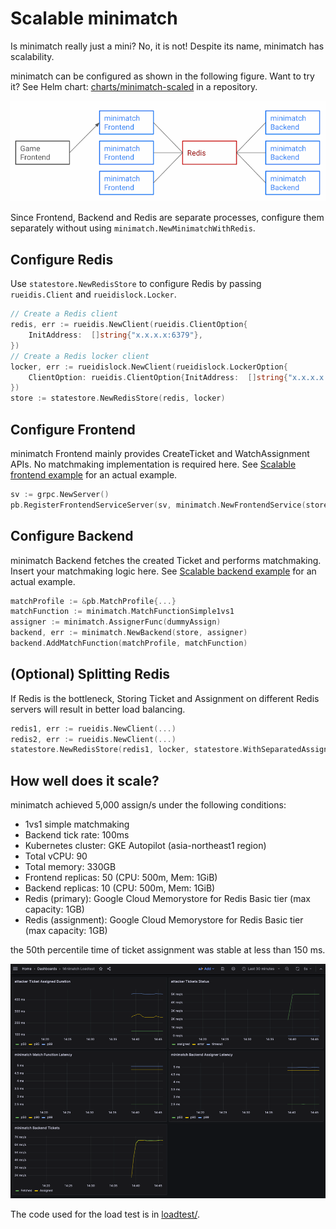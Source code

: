 # Scalable minimatch

Is minimatch really just a mini? No, it is not!
Despite its name, minimatch has scalability.

minimatch can be configured as shown in the following figure.
Want to try it? See Helm chart: [charts/minimatch-scaled](../charts/minimatch-scaled) in a repository.

![](./scalable.png)

Since Frontend, Backend and Redis are separate processes, 
configure them separately without using `minimatch.NewMinimatchWithRedis`.

## Configure Redis

Use `statestore.NewRedisStore` to configure Redis by passing `rueidis.Client` and `rueidislock.Locker`.

```go
// Create a Redis client
redis, err := rueidis.NewClient(rueidis.ClientOption{
    InitAddress:  []string{"x.x.x.x:6379"},
})
// Create a Redis locker client
locker, err := rueidislock.NewClient(rueidislock.LockerOption{
    ClientOption: rueidis.ClientOption{InitAddress:  []string{"x.x.x.x:6379"}},
})
store := statestore.NewRedisStore(redis, locker)
```

## Configure Frontend

minimatch Frontend mainly provides CreateTicket and WatchAssignment APIs.
No matchmaking implementation is required here. See [Scalable frontend example](../loadtest/cmd/frontend) for an actual example.

```go
sv := grpc.NewServer()
pb.RegisterFrontendServiceServer(sv, minimatch.NewFrontendService(store))
```


## Configure Backend

minimatch Backend fetches the created Ticket and performs matchmaking.
Insert your matchmaking logic here. See [Scalable backend example](../loadtest/cmd/backend) for an actual example.

```go
matchProfile := &pb.MatchProfile{...}
matchFunction := minimatch.MatchFunctionSimple1vs1
assigner := minimatch.AssignerFunc(dummyAssign)
backend, err := minimatch.NewBackend(store, assigner)
backend.AddMatchFunction(matchProfile, matchFunction)
```

## (Optional) Splitting Redis

If Redis is the bottleneck,
Storing Ticket and Assignment on different Redis servers will result in better load balancing.

```go
redis1, err := rueidis.NewClient(...)
redis2, err := rueidis.NewClient(...)
statestore.NewRedisStore(redis1, locker, statestore.WithSeparatedAssignmentRedis(redis2))
```

## How well does it scale?

minimatch achieved 5,000 assign/s under the following conditions:

- 1vs1 simple matchmaking
- Backend tick rate: 100ms
- Kubernetes cluster: GKE Autopilot (asia-northeast1 region)
- Total vCPU: 90
- Total memory: 330GB
- Frontend replicas: 50 (CPU: 500m, Mem: 1GiB)
- Backend replicas: 10 (CPU: 500m, Mem: 1GiB)
- Redis (primary): Google Cloud Memorystore for Redis Basic tier (max capacity: 1GB)
- Redis (assignment): Google Cloud Memorystore for Redis Basic tier (max capacity: 1GB)

the 50th percentile time of ticket assignment was stable at less than 150 ms.

[![](./loadtest.png)](./loadtest.png)

The code used for the load test is in [loadtest/](../loadtest).
